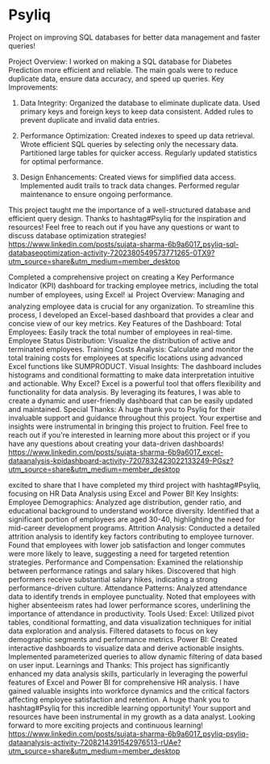 # Psyliq
Project on improving SQL databases for better data management and faster queries!

Project Overview:
I worked on making a SQL database for Diabetes Prediction more efficient and reliable. The main goals were to reduce duplicate data, ensure data accuracy, and speed up queries.
Key Improvements:

1) Data Integrity:
Organized the database to eliminate duplicate data.
Used primary keys and foreign keys to keep data consistent.
Added rules to prevent duplicate and invalid data entries.

2) Performance Optimization:
Created indexes to speed up data retrieval.
Wrote efficient SQL queries by selecting only the necessary data.
Partitioned large tables for quicker access.
Regularly updated statistics for optimal performance.

3) Design Enhancements:
Created views for simplified data access.
Implemented audit trails to track data changes.
Performed regular maintenance to ensure ongoing performance.

This project taught me the importance of a well-structured database and efficient query design. Thanks to hashtag#Psyliq for the inspiration and resources!
Feel free to reach out if you have any questions or want to discuss database optimization strategies!
https://www.linkedin.com/posts/sujata-sharma-6b9a6017_psyliq-sql-databaseoptimization-activity-7202380549573771265-0TX9?utm_source=share&utm_medium=member_desktop

Completed a comprehensive project on creating a Key Performance Indicator (KPI) dashboard for tracking employee metrics, including the total number of employees, using Excel!
📊 Project Overview:
Managing and analyzing employee data is crucial for any organization. To streamline this process, I developed an Excel-based dashboard that provides a clear and concise view of our key metrics.
Key Features of the Dashboard:
Total Employees: Easily track the total number of employees in real-time.
Employee Status Distribution: Visualize the distribution of active and terminated employees.
Training Costs Analysis: Calculate and monitor the total training costs for employees at specific locations using advanced Excel functions like SUMPRODUCT.
Visual Insights: The dashboard includes histograms and conditional formatting to make data interpretation intuitive and actionable.
Why Excel?
Excel is a powerful tool that offers flexibility and functionality for data analysis. By leveraging its features, I was able to create a dynamic and user-friendly dashboard that can be easily updated and maintained.
Special Thanks:
A huge thank you to Psyliq for their invaluable support and guidance throughout this project. Your expertise and insights were instrumental in bringing this project to fruition.
Feel free to reach out if you're interested in learning more about this project or if you have any questions about creating your data-driven dashboards!
https://www.linkedin.com/posts/sujata-sharma-6b9a6017_excel-dataanalysis-kpidashboard-activity-7207832423022133249-PGsz?utm_source=share&utm_medium=member_desktop

 excited to share that I have completed my third project with hashtag#Psyliq, focusing on HR Data Analysis using Excel and Power BI! 
Key Insights:
Employee Demographics:
Analyzed age distribution, gender ratio, and educational background to understand workforce diversity.
Identified that a significant portion of employees are aged 30-40, highlighting the need for mid-career development programs.
Attrition Analysis:
Conducted a detailed attrition analysis to identify key factors contributing to employee turnover.
Found that employees with lower job satisfaction and longer commutes were more likely to leave, suggesting a need for targeted retention strategies.
Performance and Compensation:
Examined the relationship between performance ratings and salary hikes.
Discovered that high performers receive substantial salary hikes, indicating a strong performance-driven culture.
Attendance Patterns:
Analyzed attendance data to identify trends in employee punctuality.
Noted that employees with higher absenteeism rates had lower performance scores, underlining the importance of attendance in productivity.
Tools Used:
Excel:
Utilized pivot tables, conditional formatting, and data visualization techniques for initial data exploration and analysis.
Filtered datasets to focus on key demographic segments and performance metrics.
Power BI:
Created interactive dashboards to visualize data and derive actionable insights.
Implemented parameterized queries to allow dynamic filtering of data based on user input.
Learnings and Thanks:
This project has significantly enhanced my data analysis skills, particularly in leveraging the powerful features of Excel and Power BI for comprehensive HR analysis. I have gained valuable insights into workforce dynamics and the critical factors affecting employee satisfaction and retention.
A huge thank you to hashtag#Psyliq for this incredible learning opportunity! Your support and resources have been instrumental in my growth as a data analyst.
Looking forward to more exciting projects and continuous learning!
https://www.linkedin.com/posts/sujata-sharma-6b9a6017_psyliq-psyliq-dataanalysis-activity-7208214391542976513-rUAe?utm_source=share&utm_medium=member_desktop
